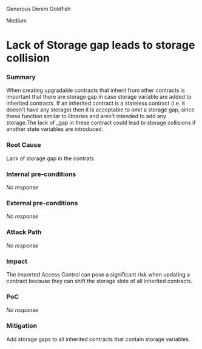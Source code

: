 Generous Denim Goldfish

Medium

# Lack of Storage gap leads to storage collision

### Summary

When creating upgradable contracts that inherit from other contracts is important that there are storage gap in case storage variable are added to inherited contracts. If an inherited contract is a stateless contract (i.e. it doesn't have any storage) then it is acceptable to omit a storage gap, since these function similar to libraries and aren't intended to add any storage.The lack of _gap in these contract could lead to storage collisions if another state variables are introduced.

### Root Cause

Lack of storage gap in the contrats

### Internal pre-conditions

_No response_

### External pre-conditions

_No response_

### Attack Path

_No response_

### Impact

The imported Access Control can pose a significant risk when updating a contract because they can shift the storage slots of all inherited contracts.


### PoC

_No response_

### Mitigation

Add storage gaps to all inherited contracts that contain storage variables.